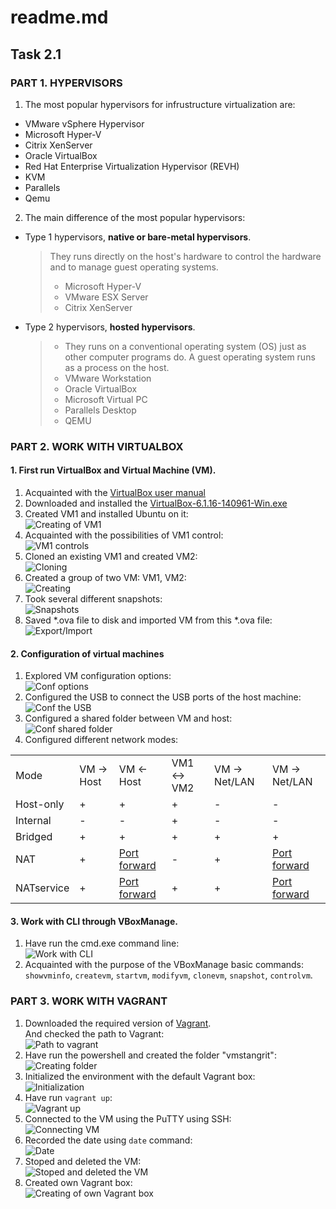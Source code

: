 # readme.md  
## Task 2.1  

### PART 1. HYPERVISORS  
1. The most popular hypervisors for infrustructure virtualization are:  
- VMware vSphere Hypervisor  
- Microsoft Hyper-V  
- Citrix XenServer  
- Oracle VirtualBox  
- Red Hat Enterprise Virtualization Hypervisor (REVH)  
- KVM
- Parallels
- Qemu  
2. The main difference of the most popular hypervisors:  
- Type 1 hypervisors, **native or bare-metal hypervisors**.  
	> They runs directly on the host's hardware to control the hardware and to manage guest operating systems.  
	> - Microsoft Hyper-V  
	> - VMware ESX Server  
	> - Citrix XenServer  
- Type 2 hypervisors, **hosted hypervisors**.  
	> - They runs on a conventional operating system (OS) just as other computer programs do. A guest operating system runs as a process on the host.
	> - VMware Workstation  
	> - Oracle VirtualBox
	> - Microsoft Virtual PC  
	> - Parallels Desktop  
	> - QEMU  

### PART 2. WORK WITH VIRTUALBOX  
#### 1. First run VirtualBox and Virtual Machine (VM).  
1. Acquainted with the [VirtualBox user manual](https://www.virtualbox.org/manual/UserManual.html)  
2. Downloaded and installed the [VirtualBox-6.1.16-140961-Win.exe](https://download.virtualbox.org/virtualbox/6.1.16/VirtualBox-6.1.16-140961-Win.exe)  
3. Created VM1 and installed Ubuntu on it:  
![Creating of VM1](/m2/task2.1/img/Screenshot1.3.png)  
4. Acquainted with the possibilities of VM1 control:  
![VM1 controls](/m2/task2.1/img/Screenshot1.4.png)  
5. Cloned an existing VM1 and created VM2:  
![Cloning](/m2/task2.1/img/Screenshot1.5.png)  
6. Created a group of two VM: VM1, VM2:  
![Creating](/m2/task2.1/img/Screenshot1.6.png)  
7. Took several different snapshots:  
![Snapshots](/m2/task2.1/img/Screenshot1.7.png)  
8. Saved \*.ova file to disk and imported VM from this \*.ova file:  
![Export/Import](/m2/task2.1/img/Screenshot1.8.png)  

#### 2. Configuration of virtual machines  
1. Explored VM configuration options:  
![Conf options](/m2/task2.1/img/Screenshot2.1.png)  
2. Configured the USB to connect the USB ports of the host machine:  
![Conf the USB](/m2/task2.1/img/Screenshot2.2.png)  
3. Configured a shared folder between VM and host:  
![Conf shared folder](/m2/task2.1/img/Screenshot2.3.png)  
4. Configured different network modes:  

<table>
	<tr>	
		<td>Mode</td><td>VM -> Host</td><td>VM <- Host</td><td>VM1 <-> VM2</td><td>VM -> Net/LAN</td><td>VM -> Net/LAN</td>
	</tr>
	<tr>
		<td>Host-only</td><td>+</td><td>+</td><td>+</td><td>-</td><td>-</td>
	</tr>
	<tr>
		<td>Internal</td><td>-</td><td>-</td><td>+</td><td>-</td><td>-</td>
	</tr>
	<tr>
		<td>Bridged</td><td>+</td><td>+</td><td>+</td><td>+</td><td>+</td>
	</tr>
	<tr>
		<td>NAT</td><td>+</td><td><a href="https://www.virtualbox.org/manual/UserManual.html#natforward">Port forward</a></td><td>-</td><td>+</td><td><a href="https://www.virtualbox.org/manual/UserManual.html#natforward">Port forward</a></td>
	</tr>
	<tr>
		<td>NATservice</td><td>+</td><td><a href="https://www.virtualbox.org/manual/UserManual.html#network_nat_service">Port forward</a></td><td>+</td><td>+</td><td><a href="https://www.virtualbox.org/manual/UserManual.html#network_nat_service">Port forward</a></td>
	</tr>
</table>  

#### 3. Work with CLI through VBoxManage.  
1. Have run the cmd.exe command line:  
![Work with CLI](/m2/task2.1/img/Screenshot3.png)  
2. Acquainted with the purpose of the VBoxManage basic commands:  
`showvminfo`, `createvm`, `startvm`, `modifyvm`, `clonevm`, `snapshot`, `controlvm`.  

### PART 3. WORK WITH VAGRANT  
1. Downloaded the required version of [Vagrant](https://releases.hashicorp.com/vagrant/2.2.14/vagrant_2.2.14_x86_64.msi).  
And checked the path to Vagrant:  
![Path to vagrant](/m2/task2.1/img/Screenshot3.1.png)  
2. Have run the powershell and created the folder "vmstangrit":  
![Creating folder](/m2/task2.1/img/Screenshot3.2.png)  
3. Initialized the environment with the default Vagrant box:  
![Initialization](/m2/task2.1/img/Screenshot3.3.png)  
4. Have run `vagrant up`:  
![Vagrant up](/m2/task2.1/img/Screenshot3.4.png)  
5. Connected to the VM using the PuTTY using SSH:  
![Connecting VM](/m2/task2.1/img/Screenshot3.5.png)  
6. Recorded the date using `date` command:  
![Date](/m2/task2.1/img/Screenshot3.6.png)  
7. Stoped and deleted the VM:  
![Stoped and deleted the VM](/m2/task2.1/img/Screenshot3.7.png)  
8. Created own Vagrant box:  
![Creating of own Vagrant box](/m2/task2.1/img/Screenshot3.8.png)